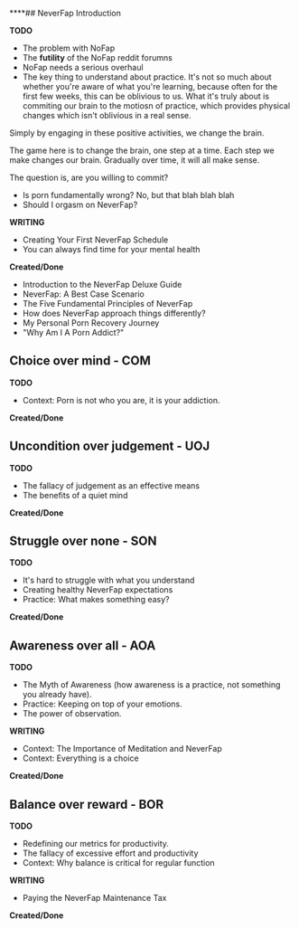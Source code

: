 ****## NeverFap Introduction

__TODO__
- The problem with NoFap 
- The **futility** of the NoFap reddit forumns
- NoFap needs a serious overhaul
- The key thing to understand about practice. It's not so much about whether you're aware of what you're learning, because often for the first few weeks, this can be oblivious to us. What it's truly about is commiting our brain to the motiosn of practice, which provides physical changes which isn't oblivious in a real sense.

Simply by engaging in these positive activities, we change the brain.

The game here is to change the brain, one step at a time. Each step we make changes our brain. Gradually over time, it will all make sense. 

The question is, are you willing to commit? 

- Is porn fundamentally wrong? No, but that blah blah blah
- Should I orgasm on NeverFap? 


__WRITING__
- Creating Your First NeverFap Schedule
- You can always find time for your mental health

__Created/Done__
- Introduction to the NeverFap Deluxe Guide
- NeverFap: A Best Case Scenario
- The Five Fundamental Principles of NeverFap
- How does NeverFap approach things differently?
- My Personal Porn Recovery Journey
- "Why Am I A Porn Addict?"

## Choice over mind - COM

__TODO__
- Context: Porn is not who you are, it is your addiction.

__Created/Done__

## Uncondition over judgement - UOJ

__TODO__
- The fallacy of judgement as an effective means
- The benefits of a quiet mind 

__Created/Done__

## Struggle over none - SON

__TODO__

- It's hard to struggle with what you understand
- Creating healthy NeverFap expectations
- Practice: What makes something easy?

__Created/Done__

## Awareness over all - AOA

__TODO__
- The Myth of Awareness (how awareness is a practice, not something you already have). 
- Practice: Keeping on top of your emotions.
- The power of observation.

__WRITING__
- Context: The Importance of Meditation and NeverFap
- Context: Everything is a choice

__Created/Done__

## Balance over reward - BOR

__TODO__
- Redefining our metrics for productivity. 
- The fallacy of excessive effort and productivity
- Context: Why balance is critical for regular function

__WRITING__
- Paying the NeverFap Maintenance Tax

__Created/Done__
